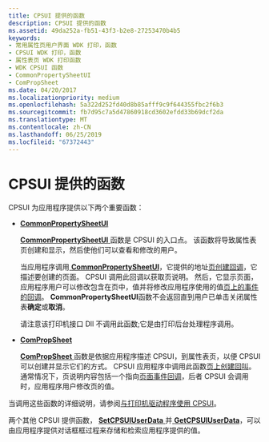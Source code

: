 ```yaml
---
title: CPSUI 提供的函数
description: CPSUI 提供的函数
ms.assetid: 49da252a-fb51-43f3-b2e8-27253470b4b5
keywords:
- 常用属性页用户界面 WDK 打印，函数
- CPSUI WDK 打印，函数
- 属性表页 WDK 打印函数
- WDK CPSUI 函数
- CommonPropertySheetUI
- ComPropSheet
ms.date: 04/20/2017
ms.localizationpriority: medium
ms.openlocfilehash: 5a322d252fd40d8b85afff9c9f644355fbc2f6b3
ms.sourcegitcommit: fb7d95c7a5d47860918cd3602efdd33b69dcf2da
ms.translationtype: MT
ms.contentlocale: zh-CN
ms.lasthandoff: 06/25/2019
ms.locfileid: "67372443"
---
```

# <a name="cpsui-supplied-functions"></a>CPSUI 提供的函数





CPSUI 为应用程序提供以下两个重要函数：

-   [**CommonPropertySheetUI**](https://docs.microsoft.com/windows-hardware/drivers/ddi/content/compstui/nf-compstui-commonpropertysheetuia)

    [ **CommonPropertySheetUI** ](https://docs.microsoft.com/windows-hardware/drivers/ddi/content/compstui/nf-compstui-commonpropertysheetuia)函数是 CPSUI 的入口点。 该函数将导致属性表页创建和显示，然后使他们可以查看和修改的用户。

    当应用程序调用[ **CommonPropertySheetUI**](https://docs.microsoft.com/windows-hardware/drivers/ddi/content/compstui/nf-compstui-commonpropertysheetuia)，它提供的地址[页创建回调](page-creation-callbacks.md)，它描述要创建的页面。 CPSUI 调用此回调以获取页说明。 然后，它显示页面，应用程序用户可以修改包含在页中，值并将修改应用程序使用的值[页上的事件的回调](page-event-callbacks.md)。 **CommonPropertySheetUI**函数不会返回直到用户已单击关闭属性表**确定**或**取消**。

    请注意该打印机接口 Dll 不调用此函数;它是由打印后台处理程序调用。

-   [**ComPropSheet**](https://docs.microsoft.com/windows-hardware/drivers/ddi/content/compstui/nc-compstui-pfncompropsheet)

    [ **ComPropSheet** ](https://docs.microsoft.com/windows-hardware/drivers/ddi/content/compstui/nc-compstui-pfncompropsheet)函数是依据应用程序描述 CPSUI，到属性表页，以便 CPSUI 可以创建并显示它们的方式。 CPSUI 应用程序中调用此函数[页上创建回叫](page-creation-callbacks.md)。 通常情况下，页说明内容包括一个指向[页面事件回调](page-event-callbacks.md)，后者 CPSUI 会调用时，应用程序用户修改页的值。

当调用这些函数的详细说明，请参阅[与打印机驱动程序使用 CPSUI](using-cpsui-with-printer-drivers.md)。

两个其他 CPSUI 提供函数， [ **SetCPSUIUserData** ](https://docs.microsoft.com/windows-hardware/drivers/ddi/content/compstui/nf-compstui-setcpsuiuserdata)并[ **GetCPSUIUserData**](https://docs.microsoft.com/windows-hardware/drivers/ddi/content/compstui/nf-compstui-getcpsuiuserdata)，可以由应用程序提供对话框框过程来存储和检索应用程序提供的值。

 

 




